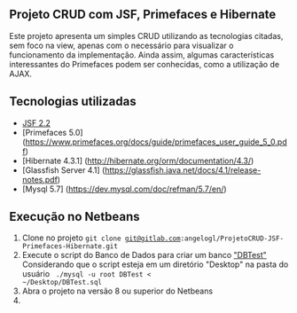 ## Projeto CRUD com JSF, Primefaces e Hibernate
Este projeto apresenta um simples CRUD utilizando as tecnologias citadas, sem foco na view, apenas com o necessário para visualizar o funcionamento da implementação. Ainda assim, algumas características interessantes do Primefaces podem ser conhecidas, como a utilização de AJAX.

## Tecnologias utilizadas
- [JSF 2.2](https://javaserverfaces.java.net/docs/2.2/)
- [Primefaces 5.0] (https://www.primefaces.org/docs/guide/primefaces_user_guide_5_0.pdf)
- [Hibernate 4.3.1] (http://hibernate.org/orm/documentation/4.3/)
- [Glassfish Server 4.1] (https://glassfish.java.net/docs/4.1/release-notes.pdf)
- [Mysql 5.7] (https://dev.mysql.com/doc/refman/5.7/en/)

## Execução no Netbeans
1. Clone no projeto 
<code>git clone git@gitlab.com:angelogl/ProjetoCRUD-JSF-Primefaces-Hibernate.git</code>
2. Execute o script do Banco de Dados para criar um banco ["DBTest"]()
Considerando que o script esteja em um diretório "Desktop" na pasta do usuário
<code> ./mysql -u root DBTest < ~/Desktop/DBTest.sql </code>
3. Abra o projeto na versão 8 ou superior do Netbeans
4. 